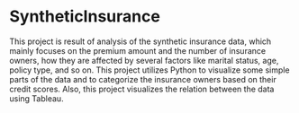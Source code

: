 # SyntheticInsurance

This project is result of analysis of the synthetic insurance data, which mainly focuses on the premium amount and the number of insurance owners, how they are affected by several factors like marital status, age, policy type, and so on. This project utilizes Python to visualize some simple parts of the data and to categorize the insurance owners based on their credit scores. Also, this project visualizes the relation between the data using Tableau.
